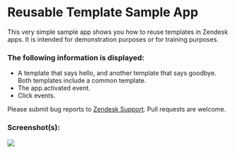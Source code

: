 # Reusable Template Sample App

This very simple sample app shows you how to reuse templates in Zendesk apps. It is intended for demonstration purposes or for training purposes.

### The following information is displayed:

* A template that says hello, and another template that says goodbye. Both templates include a common template.
* The app.activated event.
* Click events.

Please submit bug reports to [Zendesk Support](support@zendesk.com). Pull requests are welcome.

### Screenshot(s):

![](https://cloud.githubusercontent.com/assets/5535625/4245137/522167c6-3a2f-11e4-9d44-5145511e78ab.png)
